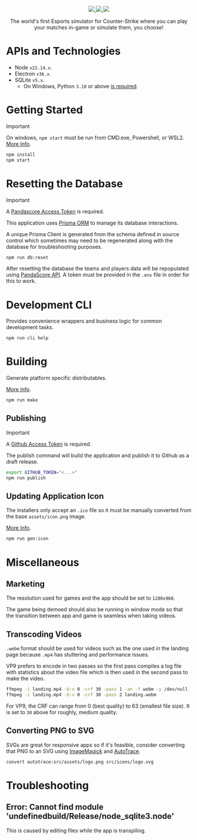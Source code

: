 <div align="center">
  <p>
    <a href="https://discord.gg/ZaEwHfDD5N">
      <img src="https://img.shields.io/discord/1296858234853789826?style=for-the-badge&label=Discord&logo=discord&logoColor=white" />
    </a>
    <a href="https://playliga.gg/#/#download">
      <img src="https://img.shields.io/badge/download-latest-salmon?style=for-the-badge&logo=github" />
    </a>
    <a href="https://github.com/playliga/prototype/milestones">
      <img src="https://img.shields.io/badge/view_the-roadmap-blue?style=for-the-badge&logo=rocket&logoColor=white" />
    </a>
  </p>
  <p>The world's first Esports simulator for Counter-Strike where you can play your matches in-game or simulate them, you choose!</p>
</div>

# APIs and Technologies

- Node `v22.14.x`.
- Electron `v36.x`.
- SQLite `v5.x`.
  - On Windows, Python `3.10` or above [is required](https://github.com/nodejs/node-gyp#on-windows).

# Getting Started

> [!IMPORTANT]
> On windows, `npm start` must be run from CMD.exe, Powershell, or WSL2. [More Info](https://www.electronforge.io/templates/typescript-+-webpack-template).

```bash
npm install
npm start
```

# Resetting the Database

> [!IMPORTANT]
> A [Pandascore Access Token](https://app.pandascore.co/dashboard/main) is required.

This application uses [Prisma ORM](https://www.prisma.io/) to manage its database interactions.

A unique Prisma Client is generated from the schema defined in source control which sometimes may need to be regenerated along with the database for troubleshooting purposes.

```bash
npm run db:reset
```

After resetting the database the teams and players data will be repopulated using [PandaScore API](https://pandascore.co). A token must be provided in the `.env` file in order for this to work.

# Development CLI

Provides convenience wrappers and business logic for common development tasks.

```bash
npm run cli help
```

# Building

Generate platform specific distributables.

[More Info](https://www.electronforge.io/config/makers).

```bash
npm run make
```

## Publishing

> [!IMPORTANT]
> A [Github Access Token](https://github.com/settings/tokens) is required.

The publish command will build the application and publish it to Github as a draft release.

```bash
export GITHUB_TOKEN="<...>"
npm run publish
```

## Updating Application Icon

The installers only accept an `.ico` file so it must be manually converted from the base `assets/icon.png` image.

[More Info](https://www.electronforge.io/guides/create-and-add-icons#configuring-installer-icons).

```bash
npm run gen:icon
```

# Miscellaneous

## Marketing

The resolution used for games and the app should be set to `1280x960`.

The game being demoed should also be running in window mode so that the transition between app and game is seamless when taking videos.

## Transcoding Videos

`.webm` format should be used for videos such as the one used in the landing page because `.mp4` has stuttering and performance issues.

VP9 prefers to encode in two passes so the first pass compiles a log file with statistics about the video file which is then used in the second pass to make the video.

```bash
ffmpeg -i landing.mp4 -b:v 0 -crf 30 -pass 1 -an -f webm -y /dev/null
ffmpeg -i landing.mp4 -b:v 0 -crf 30 -pass 2 landing.webm
```

For VP9, the CRF can range from 0 (best quality) to 63 (smallest file size). It is set to `30` above for roughly, medium quality.

## Converting PNG to SVG

SVGs are great for responsive apps so if it's feasible, consider converting that PNG to an SVG using [ImageMagick](http://www.imagemagick.org/Usage/draw/#svg_output) and [AutoTrace](https://github.com/autotrace/autotrace).

```bash
convert autotrace:src/assets/logo.png src/icons/logo.svg
```

# Troubleshooting

## Error: Cannot find module 'undefinedbuild/Release/node_sqlite3.node'

This is caused by editing files while the app is transpiling.
